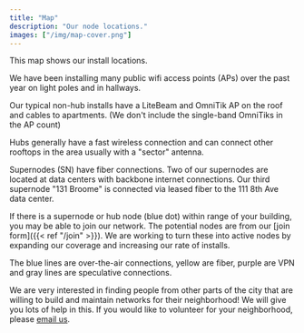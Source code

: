 ```yaml
---
title: "Map"
description: "Our node locations."
images: ["/img/map-cover.png"]
---
```


This map shows our install locations. 

We have been installing many public wifi access points (APs) over the past year on light poles and in hallways. 

Our typical non-hub installs have a LiteBeam and OmniTik AP on the roof and cables to apartments. (We don't include the single-band OmniTiks in the AP count)

Hubs generally have a fast wireless connection and can connect other rooftops in the area usually with a "sector" antenna. 

Supernodes (SN) have fiber connections. Two of our supernodes are located at data centers with backbone internet connections. Our third supernode "131 Broome" is connected via leased fiber to the 111 8th Ave data center.

If there is a supernode or hub node (blue dot) within range of your building, you may be able to join our network. The potential nodes are from our [join form]({{< ref "/join" >}}). We are working to turn these into active nodes by expanding our coverage and increasing our rate of installs.

The blue lines are over-the-air connections, yellow are fiber, purple are VPN and gray lines are speculative connections.

We are very interested in finding people from other parts of the city that are willing to build and maintain networks for their neighborhood! We will give you lots of help in this. If you would like to volunteer for your neighborhood, please [email us](mailto:contact@nycmesh.net).
